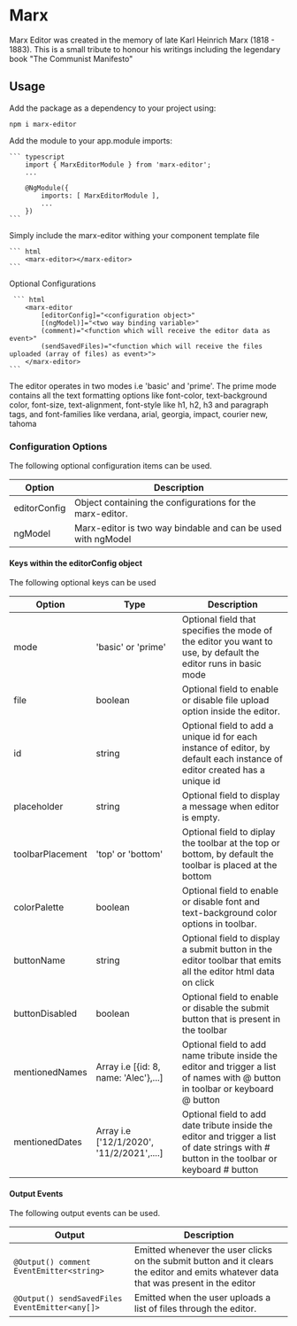 # Marx

Marx Editor was created in the memory of late Karl Heinrich Marx (1818 - 1883). 
This is a small tribute to honour his writings including the legendary book "The Communist Manifesto"


## Usage

Add the package as a dependency to your project using:

    npm i marx-editor

Add the module to your app.module imports:

    ``` typescript
        import { MarxEditorModule } from 'marx-editor';
        ...

        @NgModule({
            imports: [ MarxEditorModule ],
            ...
        })
    ```

Simply include the marx-editor withing your component template file 

    ``` html
        <marx-editor></marx-editor>
    ```

Optional Configurations

     ``` html
        <marx-editor 
            [editorConfig]="<configuration object>" 
            [(ngModel)]="<two way binding variable>"
            (comment)="<function which will receive the editor data as event>"
            (sendSavedFiles)="<function which will receive the files uploaded (array of files) as event>">
        </marx-editor>
    ```


The editor operates in two modes i.e 'basic' and 'prime'. The prime mode contains all the text formatting options like font-color, text-background color, font-size,
text-alignment, font-style like h1, h2, h3 and paragraph tags, and font-families like verdana, arial, georgia, impact, courier new, tahoma
### Configuration Options

The following optional configuration items can be used.

| Option        | Description 
| ---           | ---         
| editorConfig  |  Object containing the configurations for the marx-editor. |
| ngModel       |  Marx-editor is two way bindable and can be used with ngModel |


#### Keys within the editorConfig object

The following optional keys can be used

| Option           | Type                                        | Description 
| ---              | ---                                         | ---        
| mode             | 'basic' or 'prime'                          | Optional field that specifies the mode of the editor you want to use, by default the editor runs in basic mode
| file             | boolean                                     | Optional field to enable or disable file upload option inside the editor. |
| id               | string                                      | Optional field to add a unique id for each instance of editor, by default each instance of editor created has a unique id |
| placeholder      | string                                      | Optional field to display a message when editor is empty. |
| toolbarPlacement | 'top' or 'bottom'                           | Optional field to diplay the toolbar at the top or bottom, by default the toolbar is placed at the bottom |
| colorPalette     | boolean                                     | Optional field to enable or disable font and text-background color options in toolbar. |
| buttonName       | string                                      | Optional field to display a submit button in the editor toolbar that emits all the editor html data on click |
| buttonDisabled   | boolean                                     | Optional field to enable or disable the submit button that is present in the toolbar |
| mentionedNames   | Array i.e [{id: 8, name: 'Alec'},...]       | Optional field to add name tribute inside the editor and trigger a list of names with @ button in toolbar or keyboard @ button |
| mentionedDates   | Array i.e ['12/1/2020', '11/2/2021',....]   | Optional field to add date tribute inside the editor and trigger a list of date strings with # button in the toolbar or keyboard # button |



#### Output Events

The following output events can be used.

| Output        | Description |
| ---           | ---         |
| `@Output() comment EventEmitter<string>` | Emitted whenever the user clicks on the submit button and it clears the editor and emits whatever data that was present in the editor
| `@Output() sendSavedFiles EventEmitter<any[]>` | Emitted when the user uploads a list of files through the editor.
